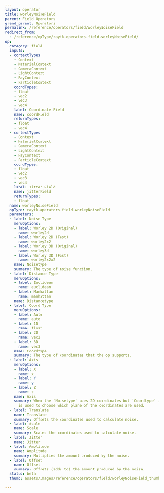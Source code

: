 ```yaml
---
layout: operator
title: worleyNoiseField
parent: Field Operators
grand_parent: Operators
permalink: /reference/operators/field/worleyNoiseField
redirect_from:
  - /reference/opType/raytk.operators.field.worleyNoiseField/
op:
  category: field
  inputs:
  - contextTypes:
    - Context
    - MaterialContext
    - CameraContext
    - LightContext
    - RayContext
    - ParticleContext
    coordTypes:
    - float
    - vec2
    - vec3
    - vec4
    label: Coordinate Field
    name: coordField
    returnTypes:
    - float
    - vec4
  - contextTypes:
    - Context
    - MaterialContext
    - CameraContext
    - LightContext
    - RayContext
    - ParticleContext
    coordTypes:
    - float
    - vec2
    - vec3
    - vec4
    label: Jitter Field
    name: jitterField
    returnTypes:
    - float
  name: worleyNoiseField
  opType: raytk.operators.field.worleyNoiseField
  parameters:
  - label: Noise Type
    menuOptions:
    - label: Worley 2D (Original)
      name: worley2d
    - label: Worley 2D (Fast)
      name: worley2x2
    - label: Worley 3D (Original)
      name: worley3d
    - label: Worley 3D (Fast)
      name: worley2x2x2
    name: Noisetype
    summary: The type of noise function.
  - label: Distance Type
    menuOptions:
    - label: Euclidean
      name: euclidean
    - label: Manhattan
      name: manhattan
    name: Distancetype
  - label: Coord Type
    menuOptions:
    - label: Auto
      name: auto
    - label: 1D
      name: float
    - label: 2D
      name: vec2
    - label: 3D
      name: vec3
    name: Coordtype
    summary: The type of coordinates that the op supports.
  - label: Axis
    menuOptions:
    - label: X
      name: x
    - label: Y
      name: y
    - label: Z
      name: z
    name: Axis
    summary: When the `Noisetype` uses 2D coordinates but `Coordtype` is 3D, this
      is used to choose which plane of the coordinates are used.
  - label: Translate
    name: Translate
    summary: Offsets the coordinates used to calculate noise.
  - label: Scale
    name: Scale
    summary: Scales the coordinates used to calculate noise.
  - label: Jitter
    name: Jitter
  - label: Amplitude
    name: Amplitude
    summary: Multiplies the amount produced by the noise.
  - label: Offset
    name: Offset
    summary: Offsets (adds to) the amount produced by the noise.
  status: beta
  thumb: assets/images/reference/operators/field/worleyNoiseField_thumb.png

---
```

